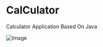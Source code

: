 # CalCulator
Calculator Application Based On Java 

<img arc="C:\Users\akila\OneDrive\Pictures\Screenshots\Calculator-interface.png" alt="Image">
